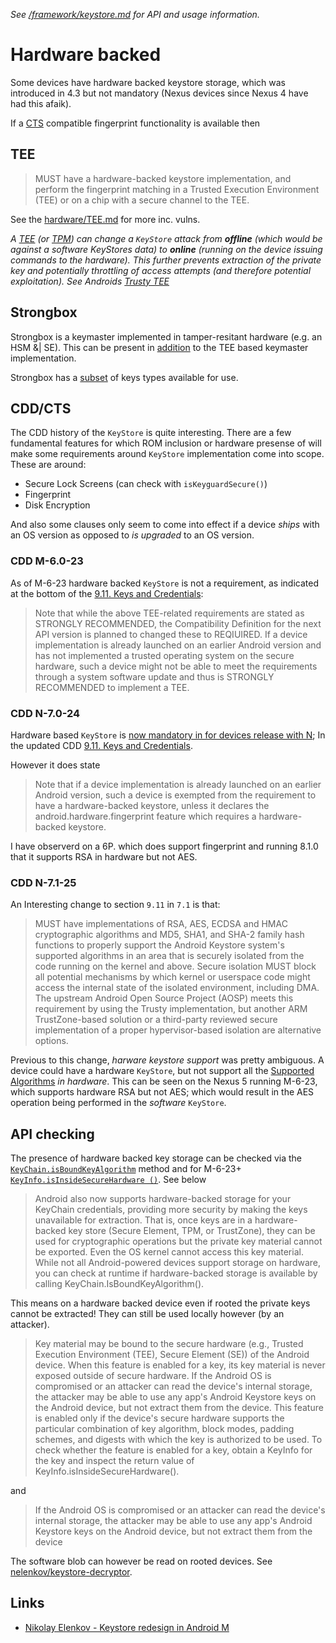 _See [/framework/keystore.md](/framework/keystore.md) for API and usage information._

# Hardware backed

Some devices have hardware backed keystore storage, which was introduced in 4.3 but not mandatory (Nexus devices since Nexus 4 have had this afaik). 

If a [CTS](http://static.googleusercontent.com/media/source.android.com/en//compatibility/android-cdd.pdf) compatible fingerprint functionality is available then

## TEE

> MUST have a hardware-backed keystore implementation, and perform the fingerprint matching in a Trusted Execution Environment (TEE) or on a chip with a secure channel to the TEE.

See the [hardware/TEE.md](/hardware/TEE.md) for more inc. vulns.

_A [TEE](https://en.wikipedia.org/wiki/Trusted_execution_environment) (or [TPM](https://en.wikipedia.org/wiki/Trusted_Platform_Module)) can change a `KeyStore` attack from **offline** (which would be against a software KeyStores data) to **online** (running on the device issuing commands to the hardware). This further prevents extraction of the private key and potentially throttling of access attempts (and therefore potential exploitation). See Androids [Trusty TEE](https://source.android.com/security/trusty/index.html)_

## Strongbox

Strongbox is a keymaster implemented in tamper-resitant hardware (e.g. an HSM &| SE). This can be present in [addition](https://source.android.com/security/best-practices/hardware) to the TEE based keymaster implementation.

Strongbox has a [subset](https://developer.android.com/training/articles/keystore.html#HardwareSecurityModule) of keys types available for use.

## CDD/CTS

The CDD history of the `KeyStore` is quite interesting. There are a few fundamental features for which ROM inclusion or hardware presense of will make some requirements around `KeyStore` implementation come into scope. These are around:

- Secure Lock Screens (can check with `isKeyguardSecure()`)
- Fingerprint
- Disk Encryption

And also some clauses only seem to come into effect if a device _ships_ with an OS version as opposed to _is upgraded_ to an OS version.

### CDD M-6.0-23

As of M-6-23 hardware backed `KeyStore` is not a requirement, as indicated at the bottom of the [9.11. Keys and Credentials](https://source.android.com/compatibility/6.0/android-6.0-cdd#9_11_keys_and_credentials):

> Note that while the above TEE-related requirements are stated as STRONGLY RECOMMENDED, the
Compatibility Definition for the next API version is planned to changed these to REQIUIRED. If a
device implementation is already launched on an earlier Android version and has not implemented a
trusted operating system on the secure hardware, such a device might not be able to meet the
requirements through a system software update and thus is STRONGLY RECOMMENDED to
implement a TEE.


### CDD N-7.0-24

Hardware based `KeyStore` is [now mandatory in for devices release with N](https://youtu.be/XZzLjllizYs?t=571); In the updated CDD [9.11. Keys and Credentials](https://source.android.com/compatibility/7.0/android-7.0-cdd#9_11_keys_and_credentials).

However it does state

> Note that if a device implementation is already launched on an earlier Android version, such a device is exempted from the requirement to have a hardware-backed keystore, unless it declares the android.hardware.fingerprint feature which requires a hardware-backed keystore.

I have observerd on a 6P. which does support fingerprint and running 8.1.0 that it supports RSA in hardware but not AES.

### CDD N-7.1-25

An Interesting change to section `9.11` in `7.1` is that:

> MUST have implementations of RSA, AES, ECDSA and HMAC cryptographic algorithms and MD5, SHA1, and SHA-2 family hash functions to properly support the Android Keystore system's supported algorithms in an area that is securely isolated from the code running on the kernel and above. Secure isolation MUST block all potential mechanisms by which kernel or userspace code might access the internal state of the isolated environment, including DMA. The upstream Android Open Source Project (AOSP) meets this requirement by using the Trusty implementation, but another ARM TrustZone-based solution or a third-party reviewed secure implementation of a proper hypervisor-based isolation are alternative options.

Previous to this change, _harware keystore support_ was pretty ambiguous. A device could have a hardware `KeyStore`, but not support all the [Supported Algorithms](https://developer.android.com/training/articles/keystore.html#SupportedAlgorithms) _in hardware_. This can be seen on the Nexus 5 running M-6-23, which supports hardware RSA but not AES; which would result in the AES operation being performed in the _software_ `KeyStore`.

## API checking

The presence of hardware backed key storage can be checked via the [`KeyChain.isBoundKeyAlgorithm`](http://developer.android.com/reference/android/security/KeyChain.html#isBoundKeyAlgorithm(java.lang.String)) method and for M-6-23+ [`KeyInfo.isInsideSecureHardware ()`](http://developer.android.com/reference/android/security/keystore/KeyInfo.html#isInsideSecureHardware()). See below

> Android also now supports hardware-backed storage for your KeyChain credentials, providing more security by making the keys unavailable for extraction. That is, once keys are in a hardware-backed key store (Secure Element, TPM, or TrustZone), they can be used for cryptographic operations but the private key material cannot be exported. Even the OS kernel cannot access this key material. While not all Android-powered devices support storage on hardware, you can check at runtime if hardware-backed storage is available by calling KeyChain.IsBoundKeyAlgorithm().

This means on a hardware backed device even if rooted the private keys cannot be extracted! They can still be used locally however (by an attacker).

> Key material may be bound to the secure hardware (e.g., Trusted Execution Environment (TEE), Secure Element (SE)) of the Android device. When this feature is enabled for a key, its key material is never exposed outside of secure hardware. If the Android OS is compromised or an attacker can read the device's internal storage, the attacker may be able to use any app's Android Keystore keys on the Android device, but not extract them from the device. This feature is enabled only if the device's secure hardware supports the particular combination of key algorithm, block modes, padding schemes, and digests with which the key is authorized to be used. To check whether the feature is enabled for a key, obtain a KeyInfo for the key and inspect the return value of KeyInfo.isInsideSecureHardware().

and 

> If the Android OS is compromised or an attacker can read the device's internal storage, the attacker may be able to use any app's Android Keystore keys on the Android device, but not extract them from the device

The software blob can however be read on rooted devices. See [nelenkov/keystore-decryptor](https://github.com/nelenkov/keystore-decryptor).

## Links

- [Nikolay Elenkov - Keystore redesign in Android M](https://nelenkov.blogspot.co.uk/2015/06/keystore-redesign-in-android-m.html)
